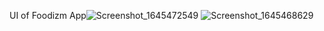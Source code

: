 UI of Foodizm App![Screenshot_1645472549](https://user-images.githubusercontent.com/95920827/157424173-1c2372e3-c4d6-4d50-8413-ceaf04bf4364.png)
![Screenshot_1645468629](https://user-images.githubusercontent.com/95920827/157424187-9b855d90-b193-4a23-b9c9-cf6913ffdb8d.png)
